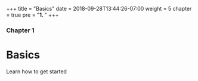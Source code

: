 +++
title = "Basics"
date = 2018-09-28T13:44:26-07:00
weight = 5
chapter = true
pre = "<b>1. </b>"
+++

### Chapter 1

# Basics

Learn how to get started